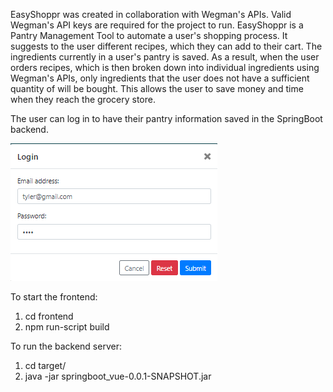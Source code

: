 EasyShoppr was created in collaboration with Wegman's APIs. Valid Wegman's API keys are required for the project to run. 
EasyShoppr is a Pantry Management Tool to automate a user's shopping process. It suggests to the user different recipes, which they can add to their cart. The ingredients currently in a user's pantry is saved. As a result, when the user orders recipes, which is then broken down into individual ingredients using Wegman's APIs, only ingredients that the user does not have a sufficient quantity of will be bought. This allows the user to save money and time when they reach the grocery store. 

The user can log in to have their pantry information saved in the SpringBoot backend. 

![Log In](login.png)


To start the frontend: 
1. cd frontend 
2. npm run-script build

To run the backend server:
 1. cd target/
 2. java -jar springboot_vue-0.0.1-SNAPSHOT.jar
